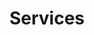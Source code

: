 ---
layout: page.njk
title: Services
metaDescription: This is a sample meta description. If one is not present in
  your page/post's front matter, the default metadata.desciption will be used
  instead.
permalink: /services/index.html
chunks:
  - type: pageHeading
    template: chunks/page-title.njk
    heading: Services
---